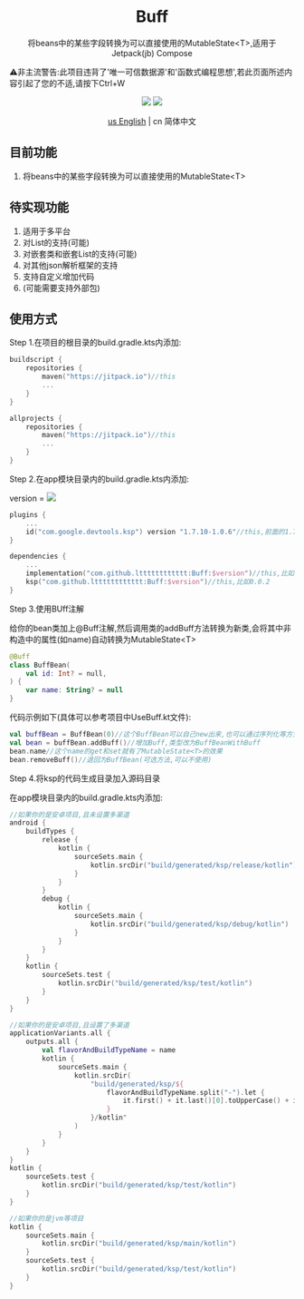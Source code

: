 <h1 align="center">Buff</h1>

<p align="center">将beans中的某些字段转换为可以直接使用的MutableState&lt;T&gt;,适用于Jetpack(jb) Compose</p>

<p>⚠️非主流警告:此项目违背了'唯一可信数据源'和'函数式编程思想',若此页面所述内容引起了您的不适,请按下Ctrl+W</p>

<p align="center">
<img src="https://img.shields.io/badge/license-Apache%202-blue.svg?maxAge=2592000">
<img src="https://jitpack.io/v/ltttttttttttt/Buff.svg"/>
</p>

<div align="center"><a href="https://github.com/ltttttttttttt/Buff/blob/main/README.md">us English</a> | cn 简体中文</div>

## 目前功能

1. 将beans中的某些字段转换为可以直接使用的MutableState&lt;T&gt;

## 待实现功能

1. 适用于多平台
2. 对List的支持(可能)
3. 对嵌套类和嵌套List的支持(可能)
4. 对其他json解析框架的支持
5. 支持自定义增加代码
6. (可能需要支持外部包)

## 使用方式

Step 1.在项目的根目录的build.gradle.kts内添加:

```kotlin
buildscript {
    repositories {
        maven("https://jitpack.io")//this
        ...
    }
}

allprojects {
    repositories {
        maven("https://jitpack.io")//this
        ...
    }
}
```

Step 2.在app模块目录内的build.gradle.kts内添加:

version = [![](https://jitpack.io/v/ltttttttttttt/Buff.svg)](https://jitpack.io/#ltttttttttttt/Buff)

```kotlin
plugins {
    ...
    id("com.google.devtools.ksp") version "1.7.10-1.0.6"//this,前面的1.7.10对应你的kotlin版本,更多版本参考: https://github.com/google/ksp/releases
}

dependencies {
    ...
    implementation("com.github.ltttttttttttt:Buff:$version")//this,比如0.0.2
    ksp("com.github.ltttttttttttt:Buff:$version")//this,比如0.0.2
}
```

Step 3.使用BUff注解

给你的bean类加上@Buff注解,然后调用类的addBuff方法转换为新类,会将其中非构造中的属性(如name)自动转换为MutableState&lt;T&gt;

```kotlin
@Buff
class BuffBean(
    val id: Int? = null,
) {
    var name: String? = null
}
```

代码示例如下(具体可以参考项目中UseBuff.kt文件):

```kotlin
val buffBean = BuffBean(0)//这个BuffBean可以自己new出来,也可以通过序列化等方式
val bean = buffBean.addBuff()//增加Buff,类型改为BuffBeanWithBuff
bean.name//这个name的get和set就有了MutableState<T>的效果
bean.removeBuff()//退回为BuffBean(可选方法,可以不使用)
```

Step 4.将ksp的代码生成目录加入源码目录

在app模块目录内的build.gradle.kts内添加:

```kotlin
//如果你的是安卓项目,且未设置多渠道
android {
    buildTypes {
        release {
            kotlin {
                sourceSets.main {
                    kotlin.srcDir("build/generated/ksp/release/kotlin")
                }
            }
        }
        debug {
            kotlin {
                sourceSets.main {
                    kotlin.srcDir("build/generated/ksp/debug/kotlin")
                }
            }
        }
    }
    kotlin {
        sourceSets.test {
            kotlin.srcDir("build/generated/ksp/test/kotlin")
        }
    }
}

//如果你的是安卓项目,且设置了多渠道
applicationVariants.all {
    outputs.all {
        val flavorAndBuildTypeName = name
        kotlin {
            sourceSets.main {
                kotlin.srcDir(
                    "build/generated/ksp/${
                        flavorAndBuildTypeName.split("-").let {
                            it.first() + it.last()[0].toUpperCase() + it.last().substring(1)
                        }
                    }/kotlin"
                )
            }
        }
    }
}
kotlin {
    sourceSets.test {
        kotlin.srcDir("build/generated/ksp/test/kotlin")
    }
}

//如果你的是jvm等项目
kotlin {
    sourceSets.main {
        kotlin.srcDir("build/generated/ksp/main/kotlin")
    }
    sourceSets.test {
        kotlin.srcDir("build/generated/ksp/test/kotlin")
    }
}
```